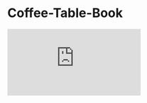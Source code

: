 # Coffee-Table-Book

<embed src="https://github.com/InuriGunathilaka22/Coffee-Table-Book/raw/main/Final Coffee Table Book (.PDF File)/Animal Planet Coffee Table Book.pdf" type="application/pdf" />



